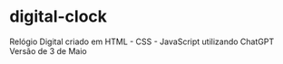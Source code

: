 # digital-clock
Relógio Digital criado em HTML - CSS - JavaScript utilizando ChatGPT Versão de 3 de Maio

